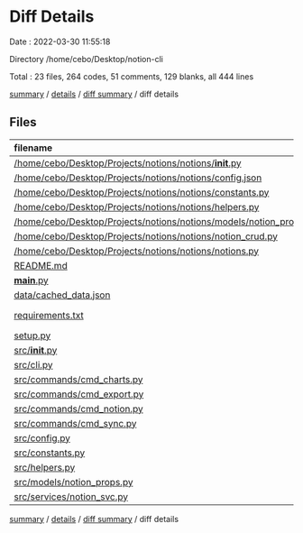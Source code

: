 # Diff Details

Date : 2022-03-30 11:55:18

Directory /home/cebo/Desktop/notion-cli

Total : 23 files,  264 codes, 51 comments, 129 blanks, all 444 lines

[summary](results.md) / [details](details.md) / [diff summary](diff.md) / diff details

## Files
| filename | language | code | comment | blank | total |
| :--- | :--- | ---: | ---: | ---: | ---: |
| [/home/cebo/Desktop/Projects/notions/notions/__init__.py](//home/cebo/Desktop/Projects/notions/notions/__init__.py) | Python | 0 | 0 | -1 | -1 |
| [/home/cebo/Desktop/Projects/notions/notions/config.json](//home/cebo/Desktop/Projects/notions/notions/config.json) | JSON | -1 | 0 | 0 | -1 |
| [/home/cebo/Desktop/Projects/notions/notions/constants.py](//home/cebo/Desktop/Projects/notions/notions/constants.py) | Python | -11 | 0 | -5 | -16 |
| [/home/cebo/Desktop/Projects/notions/notions/helpers.py](//home/cebo/Desktop/Projects/notions/notions/helpers.py) | Python | -56 | -6 | -30 | -92 |
| [/home/cebo/Desktop/Projects/notions/notions/models/notion_props.py](//home/cebo/Desktop/Projects/notions/notions/models/notion_props.py) | Python | -42 | 0 | -15 | -57 |
| [/home/cebo/Desktop/Projects/notions/notions/notion_crud.py](//home/cebo/Desktop/Projects/notions/notions/notion_crud.py) | Python | -87 | -3 | -32 | -122 |
| [/home/cebo/Desktop/Projects/notions/notions/notions.py](//home/cebo/Desktop/Projects/notions/notions/notions.py) | Python | -138 | -3 | -33 | -174 |
| [README.md](/README.md) | Markdown | 0 | 0 | 1 | 1 |
| [__main__.py](/__main__.py) | Python | 4 | 0 | 1 | 5 |
| [data/cached_data.json](/data/cached_data.json) | JSON | 10 | 0 | 0 | 10 |
| [requirements.txt](/requirements.txt) | pip requirements | 6 | 0 | 1 | 7 |
| [setup.py](/setup.py) | Python | 20 | 3 | 6 | 29 |
| [src/__init__.py](/src/__init__.py) | Python | 0 | 0 | 1 | 1 |
| [src/cli.py](/src/cli.py) | Python | 21 | 1 | 11 | 33 |
| [src/commands/cmd_charts.py](/src/commands/cmd_charts.py) | Python | 63 | 12 | 30 | 105 |
| [src/commands/cmd_export.py](/src/commands/cmd_export.py) | Python | 11 | 0 | 8 | 19 |
| [src/commands/cmd_notion.py](/src/commands/cmd_notion.py) | Python | 92 | 18 | 39 | 149 |
| [src/commands/cmd_sync.py](/src/commands/cmd_sync.py) | Python | 6 | 2 | 5 | 13 |
| [src/config.py](/src/config.py) | Python | 3 | 1 | 4 | 8 |
| [src/constants.py](/src/constants.py) | Python | 17 | 0 | 6 | 23 |
| [src/helpers.py](/src/helpers.py) | Python | 90 | 5 | 42 | 137 |
| [src/models/notion_props.py](/src/models/notion_props.py) | Python | 40 | 1 | 17 | 58 |
| [src/services/notion_svc.py](/src/services/notion_svc.py) | Python | 216 | 20 | 73 | 309 |

[summary](results.md) / [details](details.md) / [diff summary](diff.md) / diff details